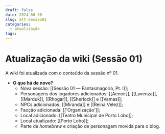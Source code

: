 ```yaml
---
draft: false
date: 2024-08-30
slug: att-sessao01
categories:
  - atualização
tags:
---
```



# Atualização da wiki (Sessão 01)

A wiki foi atualizada com o conteúdo da sessão nº 01.

<!-- more -->

- **O que há de novo?**
	- Nova sessão: [[Sessão 01 ― Fantasmagoria, Pt. I]];
	- Personagens dos jogadores adicionados: [[Aenoir]], [[Lavenza]], [[Marduk]], [[Rhogar]], [[Sherlock]] e [[Vamas]];
	- NPCs adicionados: [[Miranda]] e [[Reina Velez]];
	- Facção adicionada: [['Organização']];
	- Local adicionado: [[Teatro Municipal de Porto Lobo]];
	- Local atualizado: [[Porto Lobo]];
	- Parte de *homebrew* e criação de personagem movida para o blog.